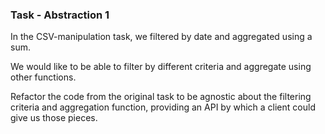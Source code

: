 ### Task - Abstraction 1
In the CSV-manipulation task, we filtered by date and aggregated using a sum. 

We would like to be able to filter by different criteria and aggregate using other functions. 

Refactor the code from the original task to be agnostic about the filtering criteria and aggregation function, providing an API by which a client could give us those pieces. 
